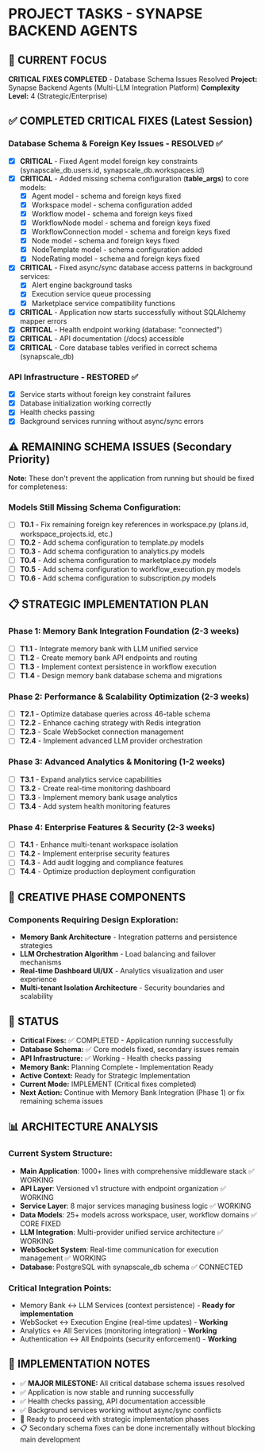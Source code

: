 # PROJECT TASKS - SYNAPSE BACKEND AGENTS

## 🎯 CURRENT FOCUS
**CRITICAL FIXES COMPLETED** - Database Schema Issues Resolved
**Project:** Synapse Backend Agents (Multi-LLM Integration Platform)
**Complexity Level:** 4 (Strategic/Enterprise)

## ✅ COMPLETED CRITICAL FIXES (Latest Session)

### Database Schema & Foreign Key Issues - RESOLVED ✅
- [x] **CRITICAL** - Fixed Agent model foreign key constraints (synapscale_db.users.id, synapscale_db.workspaces.id)
- [x] **CRITICAL** - Added missing schema configuration (__table_args__) to core models:
  - [x] Agent model - schema and foreign keys fixed
  - [x] Workspace model - schema configuration added
  - [x] Workflow model - schema and foreign keys fixed
  - [x] WorkflowNode model - schema and foreign keys fixed
  - [x] WorkflowConnection model - schema and foreign keys fixed
  - [x] Node model - schema and foreign keys fixed
  - [x] NodeTemplate model - schema configuration added
  - [x] NodeRating model - schema and foreign keys fixed
- [x] **CRITICAL** - Fixed async/sync database access patterns in background services:
  - [x] Alert engine background tasks
  - [x] Execution service queue processing
  - [x] Marketplace service compatibility functions
- [x] **CRITICAL** - Application now starts successfully without SQLAlchemy mapper errors
- [x] **CRITICAL** - Health endpoint working (database: "connected")
- [x] **CRITICAL** - API documentation (/docs) accessible
- [x] **CRITICAL** - Core database tables verified in correct schema (synapscale_db)

### API Infrastructure - RESTORED ✅
- [x] Service starts without foreign key constraint failures
- [x] Database initialization working correctly
- [x] Health checks passing
- [x] Background services running without async/sync errors

## ⚠️ REMAINING SCHEMA ISSUES (Secondary Priority)
**Note:** These don't prevent the application from running but should be fixed for completeness:

### Models Still Missing Schema Configuration:
- [ ] **T0.1** - Fix remaining foreign key references in workspace.py (plans.id, workspace_projects.id, etc.)
- [ ] **T0.2** - Add schema configuration to template.py models
- [ ] **T0.3** - Add schema configuration to analytics.py models  
- [ ] **T0.4** - Add schema configuration to marketplace.py models
- [ ] **T0.5** - Add schema configuration to workflow_execution.py models
- [ ] **T0.6** - Add schema configuration to subscription.py models

## 📋 STRATEGIC IMPLEMENTATION PLAN

### Phase 1: Memory Bank Integration Foundation (2-3 weeks)
- [ ] **T1.1** - Integrate memory bank with LLM unified service
- [ ] **T1.2** - Create memory bank API endpoints and routing  
- [ ] **T1.3** - Implement context persistence in workflow execution
- [ ] **T1.4** - Design memory bank database schema and migrations

### Phase 2: Performance & Scalability Optimization (2-3 weeks)
- [ ] **T2.1** - Optimize database queries across 46-table schema
- [ ] **T2.2** - Enhance caching strategy with Redis integration
- [ ] **T2.3** - Scale WebSocket connection management
- [ ] **T2.4** - Implement advanced LLM provider orchestration

### Phase 3: Advanced Analytics & Monitoring (1-2 weeks)
- [ ] **T3.1** - Expand analytics service capabilities
- [ ] **T3.2** - Create real-time monitoring dashboard
- [ ] **T3.3** - Implement memory bank usage analytics
- [ ] **T3.4** - Add system health monitoring features

### Phase 4: Enterprise Features & Security (2-3 weeks)
- [ ] **T4.1** - Enhance multi-tenant workspace isolation
- [ ] **T4.2** - Implement enterprise security features
- [ ] **T4.3** - Add audit logging and compliance features
- [ ] **T4.4** - Optimize production deployment configuration

## 🎨 CREATIVE PHASE COMPONENTS
### Components Requiring Design Exploration:
- **Memory Bank Architecture** - Integration patterns and persistence strategies
- **LLM Orchestration Algorithm** - Load balancing and failover mechanisms  
- **Real-time Dashboard UI/UX** - Analytics visualization and user experience
- **Multi-tenant Isolation Architecture** - Security boundaries and scalability

## 🔄 STATUS
- **Critical Fixes:** ✅ COMPLETED - Application running successfully
- **Database Schema:** ✅ Core models fixed, secondary issues remain
- **API Infrastructure:** ✅ Working - Health checks passing
- **Memory Bank:** Planning Complete - Implementation Ready
- **Active Context:** Ready for Strategic Implementation
- **Current Mode:** IMPLEMENT (Critical fixes completed)
- **Next Action:** Continue with Memory Bank Integration (Phase 1) or fix remaining schema issues

## 📊 ARCHITECTURE ANALYSIS
### Current System Structure:
- **Main Application**: 1000+ lines with comprehensive middleware stack ✅ WORKING
- **API Layer**: Versioned v1 structure with endpoint organization ✅ WORKING
- **Service Layer**: 8 major services managing business logic ✅ WORKING
- **Data Models**: 25+ models across workspace, user, workflow domains ✅ CORE FIXED
- **LLM Integration**: Multi-provider unified service architecture ✅ WORKING
- **WebSocket System**: Real-time communication for execution management ✅ WORKING
- **Database**: PostgreSQL with synapscale_db schema ✅ CONNECTED

### Critical Integration Points:
- Memory Bank ↔ LLM Services (context persistence) - **Ready for implementation**
- WebSocket ↔ Execution Engine (real-time updates) - **Working**
- Analytics ↔ All Services (monitoring integration) - **Working**
- Authentication ↔ All Endpoints (security enforcement) - **Working**

## 📝 IMPLEMENTATION NOTES
- ✅ **MAJOR MILESTONE:** All critical database schema issues resolved
- ✅ Application is now stable and running successfully
- ✅ Health checks passing, API documentation accessible
- ✅ Background services working without async/sync conflicts
- 🔄 Ready to proceed with strategic implementation phases
- 📋 Secondary schema fixes can be done incrementally without blocking main development
